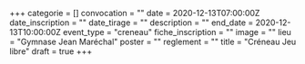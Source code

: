 +++
categorie = []
convocation = ""
date = 2020-12-13T07:00:00Z
date_inscription = ""
date_tirage = ""
description = ""
end_date = 2020-12-13T10:00:00Z
event_type = "creneau"
fiche_inscription = ""
image = ""
lieu = "Gymnase Jean Maréchal"
poster = ""
reglement = ""
title = "Créneau Jeu libre"
draft = true
+++
